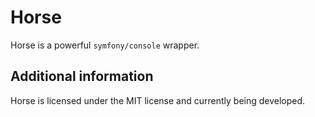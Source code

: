 # Horse

Horse is a powerful `symfony/console` wrapper.

## Additional information

Horse is licensed under the MIT license and currently being developed.

